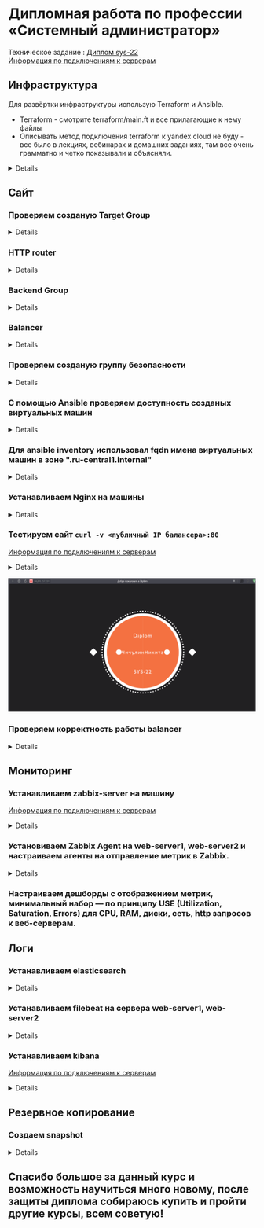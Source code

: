 #  Дипломная работа по профессии «Системный администратор»

Техническое задание : [Диплом sys-22](https://github.com/chichnikita/DiplomNetology/blob/main/Read_tx.md)  
[Информация по подключениям к серверам ](https://github.com/chichnikita/DiplomNetology/blob/main/info.md)

## Инфраструктура
Для развёртки инфраструктуры использую Terraform и Ansible.
 * Terraform - смотрите terraform/main.ft и все прилагающие к нему файлы
 * Описывать метод подключения terraform к yandex cloud не буду - все было в лекциях, вебинарах и домашних заданиях, там все очень грамматно и четко показывали и объясняли.

<details> 

Использовал следующий принцип работы, создал один каталог bastion-new -  на нём сервер terraform. При развертывание terraform, вся инфраструктура разворачивается в другом катологе diplom-new.

   ![image](https://github.com/chichnikita/DiplomNetology/assets/120582480/95ea0227-5d94-4ee8-8567-de544738de46)


## Разворачиваем инфраструктуру используя Terraform 
   ![alt text](https://github.com/chichnikita/DiplomNetology/blob/main/img/Terraform_Init_Validate_Fmt.png?raw=true)
   
   ![alt text](https://github.com/chichnikita/DiplomNetology/blob/main/img/Terraform_Apply.png?raw=true)
   
   ![alt text](https://github.com/chichnikita/DiplomNetology/blob/main/img/Terraform_Apply_End.png?raw=true)
   ![alt-text](https://github.com/chichnikita/DiplomNetology/blob/main/img/gif/Terraform_Apply.gif)
   
Использовал минимальные конфигурации ВМ:2 ядра 20% Intel ice lake, 2-4Гб памяти, 10hdd, прерываемая.
## Проверяем параметры созданых виртуальных машин
  ![image](https://github.com/chichnikita/DiplomNetology/assets/120582480/48b1670d-15ec-480b-a969-7021ba337da8)



Виртуальная машина github - это личный сервер, к проекту он не имеет никакого отношения :) 

</details>

## Сайт
### Проверяем созданую Target Group

<details> 
   
![1-20](./img/tg.png)

</details> 
   
### HTTP router

<details> 
   
![1-21](./img/router.png)

</details> 
   
### Backend Group

<details> 
   

![1-22](./img/bg.png)

</details> 

### Balancer

<details> 

![1-22](./img/Balancer.png)

</details> 

### Проверяем созданую группу безопасности

<details> 

![image](https://github.com/chichnikita/DiplomNetology/assets/120582480/be668b36-a6c3-4ccd-91e7-6e4d1727708e)


</details> 

### С помощью Ansible проверяем доступность созданых виртуальных машин

<details> 

![image](https://github.com/chichnikita/DiplomNetology/assets/120582480/eba01c45-06f1-451e-ba52-f4c984c88e55)


</details> 


### Для ansible inventory использовал fqdn имена виртуальных машин в зоне ".ru-central1.internal"  

<details> 

![image](https://github.com/chichnikita/DiplomNetology/assets/120582480/ac020a07-b8c4-411d-897c-bf080cabcdef)


</details> 

### Устанавливаем Nginx на машины

<details> 

![image](https://github.com/chichnikita/DiplomNetology/assets/120582480/45f4a580-3423-43d3-95a5-7320fe0b6d28)


</details> 

### Тестируем сайт `curl -v <публичный IP балансера>:80` 

[Информация по подключениям к серверам ](https://github.com/chichnikita/DiplomNetology/blob/main/info.md)

<details> 
   
![image](https://github.com/chichnikita/DiplomNetology/assets/120582480/0ef5b0b7-ac30-4bd2-bff6-845771ce7926)


</details> 



![alt-text](https://github.com/chichnikita/DiplomNetology/blob/main/img/gif/Site.gif)
### Проверяем корректность работы balancer

<details> 

![1-20](./img/balancer_logs.png)

</details> 

## Мониторинг
### Устанавливаем zabbix-server на машину 
[Информация по подключениям к серверам ](https://github.com/chichnikita/DiplomNetology/blob/main/info.md)
<details> 

![1-20](./img/Ansible_Playbook_Zabbix-server_1.png)
![1-20](./img/Ansible_Playbook_Zabbix-server_2.png)


</details> 


### Установиваем Zabbix Agent на web-server1, web-server2 и настраиваем агенты на отправление метрик в Zabbix.

<details> 

![image](https://github.com/chichnikita/DiplomNetology/assets/120582480/17853cec-65be-41a4-937e-e2e597c0e704)

![image](https://github.com/chichnikita/DiplomNetology/assets/120582480/64533ebb-e9c1-494c-81e0-daf130a7fc2f)

</details> 

### Настраиваем дешборды с отображением метрик, минимальный набор — по принципу USE (Utilization, Saturation, Errors) для CPU, RAM, диски, сеть, http запросов к веб-серверам.

## Логи
### Устанавливаем elasticsearch 

<details> 
   
![image](https://github.com/chichnikita/DiplomNetology/assets/120582480/2368270c-299f-4273-b652-9178ccf25e21)


</details> 
   
### Устанавливаем filebeat на сервера web-server1, web-server2

<details> 

![image](https://github.com/chichnikita/DiplomNetology/assets/120582480/eb4b416d-15e0-41fb-a2de-fd2b063b214f)


</details> 

### Устанавливаем kibana
[Информация по подключениям к серверам ](https://github.com/chichnikita/DiplomNetology/blob/main/info.md)
<details>
   
![image](https://github.com/chichnikita/DiplomNetology/assets/120582480/3b190e63-db72-4c6d-a400-d421f9aee324)

![image](https://github.com/chichnikita/DiplomNetology/assets/120582480/8ee17592-042e-46bc-8f9a-9162fa7a60f8)

![image](https://github.com/chichnikita/DiplomNetology/assets/120582480/d7ee1186-6f9c-4369-8f4b-7cda648408e3)

</details> 
   
## Резервное копирование
### Создаем snapshot

<details> 

![image](https://github.com/chichnikita/DiplomNetology/assets/120582480/0d3eae1e-4043-48c5-a3c0-41c300518cce)

</details> 
  
## Спасибо большое за данный курс и возможность научиться много новому, после защиты диплома собираюсь купить и пройти другие курсы, всем советую!

